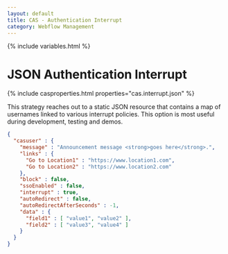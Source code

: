 ```yaml
---
layout: default
title: CAS - Authentication Interrupt
category: Webflow Management
---
```


{% include variables.html %}

# JSON Authentication Interrupt

{% include casproperties.html properties="cas.interrupt.json" %}

This strategy reaches out to a static JSON resource that contains a map of 
usernames linked to various interrupt policies. This option is most 
useful during development, testing and demos.

```json
{
  "casuser" : {
    "message" : "Announcement message <strong>goes here</strong>.",
    "links" : {
      "Go to Location1" : "https://www.location1.com",
      "Go to Location2" : "https://www.location2.com"
    },
    "block" : false,
    "ssoEnabled" : false,
    "interrupt" : true,
    "autoRedirect" : false,
    "autoRedirectAfterSeconds" : -1,
    "data" : {
      "field1" : [ "value1", "value2" ],
      "field2" : [ "value3", "value4" ]
    }
  }
}
```
